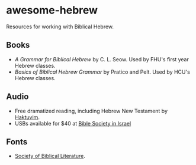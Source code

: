 # awesome-hebrew
Resources for working with Biblical Hebrew.


## Books

- _A Grammar for Biblical Hebrew_ by C. L. Seow. Used by FHU's first year Hebrew classes.
- _Basics of Biblical Hebrew Grammar_ by Pratico and Pelt. Used by HCU's Hebrew classes.

## Audio

- Free dramatized reading, including Hebrew New Testament by [Haktuvim](https://haktuvim.co.il/en/study).
- USBs available for $40 at [Bible Society in Israel](https://biblesocietyinisrael.com/product/hebrew-audio-bible-available-in-cd-usb/)

## Fonts
- [Society of Biblical Literature](https://www.sbl-site.org/educational/BiblicalFonts_SBLHebrew.aspx).
